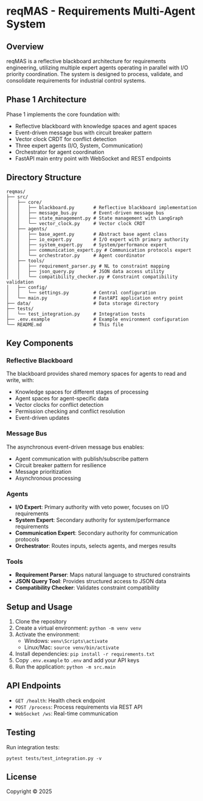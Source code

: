 # reqMAS - Requirements Multi-Agent System

## Overview

reqMAS is a reflective blackboard architecture for requirements engineering, utilizing multiple expert agents operating in parallel with I/O priority coordination. The system is designed to process, validate, and consolidate requirements for industrial control systems.

## Phase 1 Architecture

Phase 1 implements the core foundation with:

- Reflective blackboard with knowledge spaces and agent spaces
- Event-driven message bus with circuit breaker pattern
- Vector clock CRDT for conflict detection
- Three expert agents (I/O, System, Communication)
- Orchestrator for agent coordination
- FastAPI main entry point with WebSocket and REST endpoints

## Directory Structure

```
reqmas/
├── src/
│   ├── core/
│   │   ├── blackboard.py       # Reflective blackboard implementation
│   │   ├── message_bus.py      # Event-driven message bus
│   │   ├── state_management.py # State management with LangGraph
│   │   └── vector_clock.py     # Vector clock CRDT
│   ├── agents/
│   │   ├── base_agent.py       # Abstract base agent class
│   │   ├── io_expert.py        # I/O expert with primary authority
│   │   ├── system_expert.py    # System/performance expert
│   │   ├── communication_expert.py # Communication protocols expert
│   │   └── orchestrator.py     # Agent coordinator
│   ├── tools/
│   │   ├── requirement_parser.py # NL to constraint mapping
│   │   ├── json_query.py       # JSON data access utility
│   │   └── compatibility_checker.py # Constraint compatibility validation
│   ├── config/
│   │   └── settings.py         # Central configuration
│   └── main.py                 # FastAPI application entry point
├── data/                       # Data storage directory
├── tests/
│   └── test_integration.py     # Integration tests
├── .env.example                # Example environment configuration
└── README.md                   # This file
```

## Key Components

### Reflective Blackboard

The blackboard provides shared memory spaces for agents to read and write, with:
- Knowledge spaces for different stages of processing
- Agent spaces for agent-specific data
- Vector clocks for conflict detection
- Permission checking and conflict resolution
- Event-driven updates

### Message Bus

The asynchronous event-driven message bus enables:
- Agent communication with publish/subscribe pattern
- Circuit breaker pattern for resilience
- Message prioritization
- Asynchronous processing

### Agents

- **I/O Expert**: Primary authority with veto power, focuses on I/O requirements
- **System Expert**: Secondary authority for system/performance requirements
- **Communication Expert**: Secondary authority for communication protocols
- **Orchestrator**: Routes inputs, selects agents, and merges results

### Tools

- **Requirement Parser**: Maps natural language to structured constraints
- **JSON Query Tool**: Provides structured access to JSON data
- **Compatibility Checker**: Validates constraint compatibility

## Setup and Usage

1. Clone the repository
2. Create a virtual environment: `python -m venv venv`
3. Activate the environment: 
   - Windows: `venv\Scripts\activate`
   - Linux/Mac: `source venv/bin/activate`
4. Install dependencies: `pip install -r requirements.txt`
5. Copy `.env.example` to `.env` and add your API keys
6. Run the application: `python -m src.main`

## API Endpoints

- `GET /health`: Health check endpoint
- `POST /process`: Process requirements via REST API
- `WebSocket /ws`: Real-time communication

## Testing

Run integration tests:
```
pytest tests/test_integration.py -v
```

## License

Copyright © 2025
